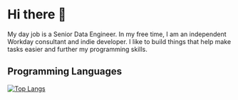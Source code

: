 # Hi there 👋

My day job is a Senior Data Engineer. In my free time, I am an independent Workday consultant and indie developer. I like to build things that help make tasks easier and further my programming skills.

Programming Languages
------
[![Top Langs](https://github-readme-stats.vercel.app/api/top-langs/?username=mattmoh&layoute=donut&bg_color=00000000)](https://github.com/mattmoh/github-readme-stats)

<!--
**mattmoh/mattmoh** is a ✨ _special_ ✨ repository because its `README.md` (this file) appears on your GitHub profile.

Here are some ideas to get you started:

- 🔭 I’m currently working on ...
- 🌱 I’m currently learning ...
- 👯 I’m looking to collaborate on ...
- 🤔 I’m looking for help with ...
- 💬 Ask me about ...
- 📫 How to reach me: ...
- 😄 Pronouns: ...
- ⚡ Fun fact: ...
-->




